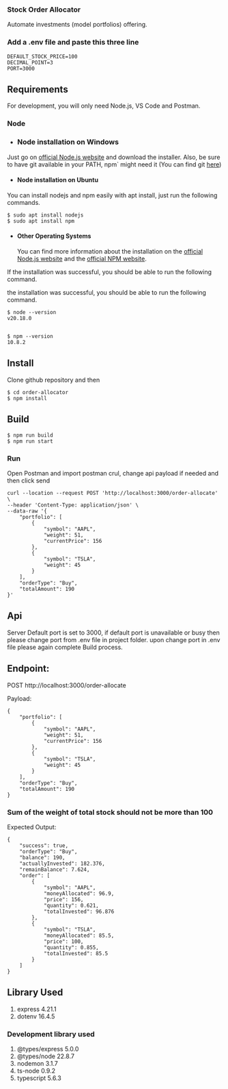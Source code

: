 ### Stock Order Allocator

Automate investments (model portfolios) offering.

### Add a .env file and paste this three line

    DEFAULT_STOCK_PRICE=100
    DECIMAL_POINT=3
    PORT=3000

## Requirements

For development, you will only need Node.js, VS Code and Postman.

### Node

- ### Node installation on Windows

Just go on [official Node.js website](https://nodejs.org/) and download the installer.
Also, be sure to have git available in your PATH,
npm` might need it (You can find git [here](https://git-scm.com/))

- #### Node installation on Ubuntu

You can install nodejs and npm easily with apt install, just run the following commands.

    $ sudo apt install nodejs
    $ sudo apt install npm

- #### Other Operating Systems
  You can find more information about the installation on the
  [official Node.js website](https://nodejs.org/) and the [official NPM website](https://npmjs.org/).

If the installation was successful, you should be able to run the following command.

the installation was successful, you should be able to run the following command.

    $ node --version
    v20.18.0


    $ npm --version
    10.8.2

## Install

Clone github repository and then

    $ cd order-allocator
    $ npm install

## Build

    $ npm run build
    $ npm run start

### Run

Open Postman and import postman crul, change api payload if needed and then click send

    curl --location --request POST 'http://localhost:3000/order-allocate' \
    --header 'Content-Type: application/json' \
    --data-raw '{
        "portfolio": [
            {
                "symbol": "AAPL",
                "weight": 51,
                "currentPrice": 156
            },
            {
                "symbol": "TSLA",
                "weight": 45
            }
        ],
        "orderType": "Buy",
        "totalAmount": 190
    }'

## Api

Server Default port is set to 3000, if default port is unavailable or busy then please change port from .env file in project folder. upon change port in .env file please again complete Build process.

## Endpoint:

POST http://localhost:3000/order-allocate

Payload:

    {
        "portfolio": [
            {
                "symbol": "AAPL",
                "weight": 51,
                "currentPrice": 156
            },
            {
                "symbol": "TSLA",
                "weight": 45
            }
        ],
        "orderType": "Buy",
        "totalAmount": 190
    }

### Sum of the weight of total stock should not be more than 100

Expected Output:

    {
        "success": true,
        "orderType": "Buy",
        "balance": 190,
        "actuallyInvested": 182.376,
        "remainBalance": 7.624,
        "order": [
            {
                "symbol": "AAPL",
                "moneyAllocated": 96.9,
                "price": 156,
                "quantity": 0.621,
                "totalInvested": 96.876
            },
            {
                "symbol": "TSLA",
                "moneyAllocated": 85.5,
                "price": 100,
                "quantity": 0.855,
                "totalInvested": 85.5
            }
        ]
    }

## Library Used

1. express 4.21.1
2. dotenv 16.4.5

### Development library used

1. @types/express 5.0.0
2. @types/node 22.8.7
3. nodemon 3.1.7
4. ts-node 0.9.2
5. typescript 5.6.3
